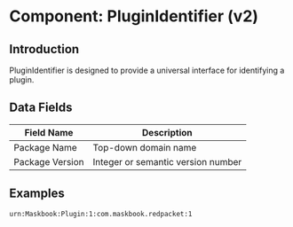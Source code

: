 # Component: PluginIdentifier (v2)

## Introduction

PluginIdentifier is designed to provide a universal interface for identifying a plugin.

## Data Fields

Field Name          | Description
------------------- | -----------
Package Name        | Top-down domain name
Package Version     | Integer or semantic version number

## Examples

```
urn:Maskbook:Plugin:1:com.maskbook.redpacket:1
```
